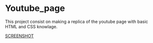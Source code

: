 # Youtube_page
This project consist on making a replica of the youtube page with basic HTML and CSS knowlage.

[SCREENSHOT](/images/Screen1.PNG)
